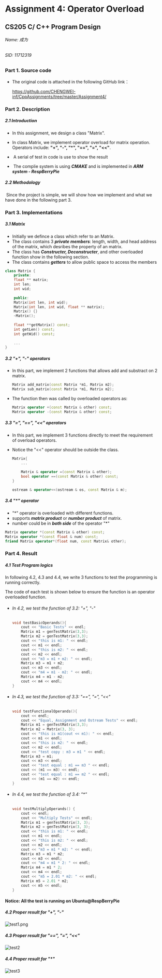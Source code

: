 # Assignment 4: Operator Overload

## CS205 C/ C++ Program Design

###### Name: 成为

###### SID: 11712319



### Part 1. Source code

- The original code is attached in the following GitHub link：

  https://github.com/CHENGWEI-inf/CppAssignments/tree/master/Assignment4/



### Part 2. Description

##### 2.1 Introduction

- In this assignment, we design a class "Matrix".

- In class Matrix, we implement operator overload for matrix operation. Operators include: **"+", "-", "*", "==", "=", "<<"**.
- ​	A serial of test in code is use to show the result
- ​	The complie system is using ***CMAKE*** and is implemented in ***ARM system - RespBerryPie***

##### 2.2 Methodology 

​	Since the project is simple, we will show how we implement and what we have done in the following part 3.



### Part 3. Implementations

##### 3.1 Matrix

- Initially we defince a class which refer to an Matrix.
- The class contains 3 ***private members***: length, width, and head address of the matrix, which desribes the property of an matrix.
- The class has ***Constructer, Deconstructer***, and other overloaded function show in the following section.
- The class contains ***getters*** to allow public space to access the members

```c++
class Matrix {
    private:    
    float ** matrix;    
    int len;    
    int wid;
    
    public:
    Matrix(int len, int wid);
    Matrix(int len, int wid, float ** matrix);
    Matrix() {}
    ~Matrix();
    
   	float **getMatrix() const;
    int getLen() const;
    int getWid() const;
    
    ...
}
```



##### 3.2 "+", "-" operators

- In this part, we implement 2 functions that allows add and substract on 2 matrix.

  ```C++
  Matrix add_matrix(const Matrix *m1, Matrix m2);
  Matrix sub_matrix(const Matrix *m1, Matrix m2);
  ```

- The function then was called by overloaded operators as:

  ```c++
  Matrix operator +(const Matrix & other) const;
  Matrix operator -(const Matrix & other) const;
  ```



##### 3.3 "=", "==", "<<" operators

- In this part, we implement 3 functions directly to meet the requirement of overload operators.

- Notice the "<<" operator should be outside the class.

  ```c++
  Matrix{
      ... 
          
      Matrix & operator =(const Matrix & other);
      bool operator ==(const Matrix & other) const;
  }
  
  ostream & operator<<(ostream & os, const Matrix & m);
  ```



##### 3.4 "*" operator

- "*" operator is overloaded with different functions.
- supports ***matrix product*** or ***number product*** of matrix.
- number could be in ***both side*** of the operator "*"

```c++
Matrix operator *(const Matrix & other) const;
Matrix operator *(const float & num) const;
friend Matrix operator*(float num, const Matrix& other);
```





### **Part 4. Result** 				

##### 4.1 Test Program logics

In following 4.2, 4.3 and 4.4, we write 3 functions to test the programming is running correctly.

The code of each test is shown below to ensure the function is an operator overloaded function.

- ###### In 4.2, we test the function of 3.2: "+", "-"

  ```c++
  void testBasicOperands(){    
      cout << "Basic Tests" << endl;    
      Matrix m1 = genTestMatrix(3,3);    
      Matrix m2 = genTestMatrix(3,3);    
      cout << "this is m1: " << endl;    
      cout << m1 << endl;    
      cout << "this is m2: " << endl;    
      cout << m2 << endl;    
      cout << "m3 = m1 + m2: " << endl;    
      Matrix m3 = m1 + m2;    
      cout << m3 << endl;    
      cout << "m4 = m1 - m2: " << endl;    
      Matrix m4 = m1 - m2;    
      cout << m4 << endl;
  }
  ```



- ###### In 4.3, we test the function of 3.3: "==", "=", "<<"

  ```c++
  void testFunctionalOperands(){    
      cout << endl;    
      cout << "Equal, Assignment and Ostream Tests" << endl;    
      Matrix m1 = genTestMatrix(3,3);    
      Matrix m2 = Matrix(3, 3);    
      cout << "this is m1(cout << m1): " << endl;    
      cout << m1 << endl;    
      cout << "this is m2: " << endl;    
      cout << m2 << endl;    
      cout << "test copy : m3 = m1 " << endl;    
      Matrix m3 = m1;    
      cout << m3 << endl;    
      cout << "test equal : m1 == m3 " << endl;    
      cout << (m1 == m3) << endl;    
      cout << "test equal : m1 == m2 " << endl;    
      cout << (m1 == m2) << endl;
  }
  ```

  

- ###### In 4.4, we test the function of 3.4: "*"

  ```c++
  void testMultiplyOperands() {
      cout << endl;    
      cout << "Multiply Tests" << endl;    
      Matrix m1 = genTestMatrix(3, 3);    
      Matrix m2 = genTestMatrix(3, 3);    
      cout << "this is m1: " << endl;    
      cout << m1 << endl;    
      cout << "this is m2: " << endl;    
      cout << m2 << endl;    
      cout << "m3 = m1 * m2: " << endl;    
      Matrix m3 = m1 * m2;    
      cout << m3 << endl;    
      cout << "m4 = m1 * 2: " << endl;    
      Matrix m4 = m1 * 2;    
      cout << m4 << endl;    
      cout << "m5 = 2.01 * m2: " << endl;    
      Matrix m5 = 2.01 * m2;    
      cout << m5 << endl;
  }
  ```



#### **Notice: All the test is running on Ubuntu@RespBerryPie**



##### 4.2 Proper result for "+", "-"

![test1.png](./test1.png)

##### 4.3 Proper result for "==", "=", "<<"

![test2](./test2.png)

##### 4.4 Proper result for "*"

![test3](./test3.png)